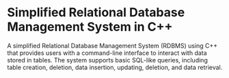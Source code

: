 # Simplified Relational Database Management System in C++
 A simplified Relational Database Management System (RDBMS) using C++ that provides users with a command-line interface to interact with data stored in tables. The system supports basic SQL-like queries, including table creation, deletion, data insertion, updating, deletion, and data retrieval.
